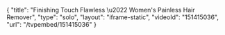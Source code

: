 {
    "title": "Finishing Touch Flawless \u2022 Women's Painless Hair Remover",
    "type": "solo",
    "layout": "iframe-static",
    "videoId": "151415036",
    "url": "\/tvpembed\/151415036"
}